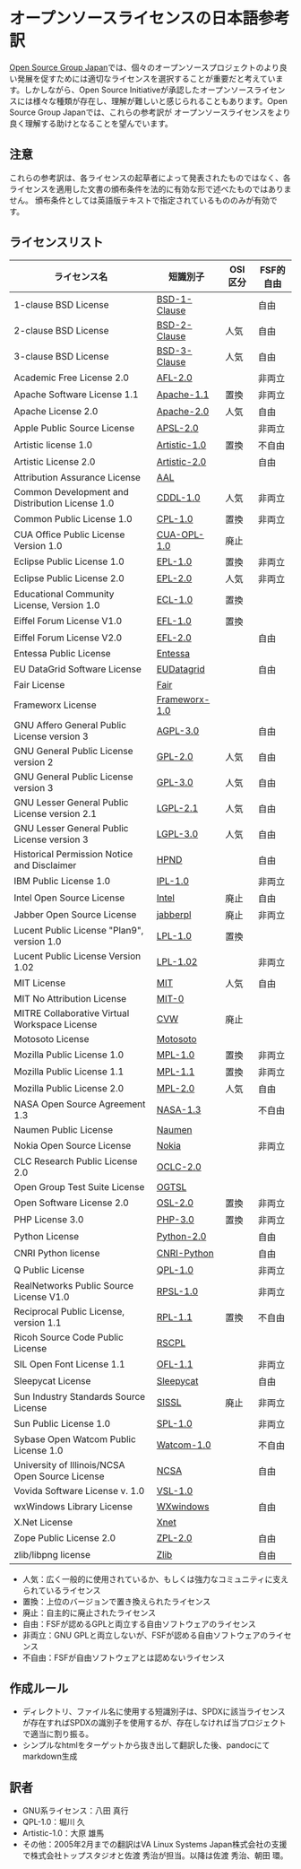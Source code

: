 # オープンソースライセンスの日本語参考訳

[Open Source Group Japan](https://opensource.jp/)では、個々のオープンソースプロジェクトのより良い発展を促すためには適切なライセンスを選択することが重要だと考えています。しかしながら、Open Source Initiativeが承認したオープンソースライセンスには様々な種類が存在し、理解が難しいと感じられることもあります。Open Source Group Japanでは、これらの参考訳が オープンソースライセンスをより良く理解する助けとなることを望んでいます。


## 注意

これらの参考訳は、各ライセンスの起草者によって発表されたものではなく、各ライセンスを適用した文書の頒布条件を法的に有効な形で述べたものではありません。 頒布条件としては英語版テキストで指定されているもののみが有効です。 

## ライセンスリスト


| ライセンス名                                     | 短識別子           | OSI区分| FSF的自由|
|----------------------------------------------------------------------------|------------------------------------------|------|------|
| 1-clause BSD License | [BSD-1-Clause](BSD-1-Clause/BSD-1-Clause.md) |  | 自由 |
| 2-clause BSD License | [BSD-2-Clause](BSD-2-Clause/BSD-2-Clause.md)  | 人気 | 自由
| 3-clause BSD License | [BSD-3-Clause](BSD-3-Clause/BSD-3-Clause.md)  | 人気 | 自由
| Academic Free License 2.0 | [AFL-2.0](AFL-2.0/AFL-2.0.md) |  | 非両立
| Apache Software License 1.1 | [Apache-1.1](Apache-1.1/Apache-1.1.md)  | 置換 | 非両立
| Apache License 2.0 | [Apache-2.0](Apache-2.0/Apache-2.0.md)  | 人気 | 自由
| Apple Public Source License | [APSL-2.0](APSL-2.0/APSL-2.0.md) |  | 非両立
| Artistic license 1.0 | [Artistic-1.0](Artistic-1.0/Artistic-1.0.md)  | 置換 | 不自由
| Artistic License 2.0 | [Artistic-2.0](Artistic-2.0/Artistic-2.0.md)  |  | 自由
| Attribution Assurance License | [AAL](AAL/AAL.md) 
| Common Development and Distribution License 1.0 | [CDDL-1.0](CDDL-1.0/CDDL-1.0.md) | 人気 | 非両立
| Common Public License 1.0 | [CPL-1.0](CPL-1.0/CPL-1.0.md)  | 置換 | 非両立
| CUA Office Public License Version 1.0 | [CUA-OPL-1.0](CUA-OPL-1.0/CUA-OPL-1.0.md)  | 廃止
| Eclipse Public License 1.0 | [EPL-1.0](EPL-1.0/EPL-1.0.md)  | 置換 | 非両立
| Eclipse Public License 2.0 | [EPL-2.0](EPL-2.0/EPL-2.0.md)  | 人気 | 非両立
| Educational Community License, Version 1.0 | [ECL-1.0](ECL-1.0/ECL-1.0.md)  | 置換
| Eiffel Forum License V1.0 | [EFL-1.0](EFL-1.0/EFL-1.0.md)  | 置換
| Eiffel Forum License V2.0 | [EFL-2.0](EFL-2.0/EFL-2.0.md)  |   | 自由
| Entessa Public License | [Entessa](Entessa/Entessa.md) 
| EU DataGrid Software License | [EUDatagrid](EUDatagrid/EUDatagrid.md) |  | 自由
| Fair License | [Fair](Fair/Fair.md) 
| Frameworx License | [Frameworx-1.0](Frameworx-1.0/Frameworx-1.0.md) 
| GNU Affero General Public License version 3 | [AGPL-3.0](AGPL-3.0/AGPL-3.0.md) |  | 自由
| GNU General Public License version 2 | [GPL-2.0](GPL-2.0/GPL-2.0.md)  | 人気 | 自由
| GNU General Public License version 3 | [GPL-3.0](GPL-3.0/GPL-3.0.md)  | 人気 | 自由
| GNU Lesser General Public License version 2.1 | [LGPL-2.1](LGPL-2.1/LGPL-2.1.md)  | 人気 | 自由
| GNU Lesser General Public License version 3 | [LGPL-3.0](LGPL-3.0/LGPL-3.0.md)  | 人気 | 自由
| Historical Permission Notice and Disclaimer | [HPND](HPND/HPND.md) |  | 自由
| IBM Public License 1.0 | [IPL-1.0](IPL-1.0/IPL-1.0.md) |  | 非両立
| Intel Open Source License | [Intel](Intel/Intel.md)  | 廃止 | 自由
| Jabber Open Source License | [jabberpl](jabberpl/jabberpl.md) |廃止 | 非両立
| Lucent Public License "Plan9", version 1.0 | [LPL-1.0](LPL-1.0/LPL-1.0.md)  | 置換
| Lucent Public License Version 1.02 | [LPL-1.02](LPL-1.02/LPL-1.02.md) |  | 非両立
| MIT License | [MIT](MIT/MIT.md)  | 人気 | 自由
| MIT No Attribution License | [MIT-0](MIT-0/MIT-0.md) 
| MITRE Collaborative Virtual Workspace License | [CVW](CVW/CVW.md)  | 廃止
| Motosoto License | [Motosoto](Motosoto/Motosoto.md) 
| Mozilla Public License 1.0 | [MPL-1.0](MPL-1.0/MPL-1.0.md)  | 置換 | 非両立
| Mozilla Public License 1.1 | [MPL-1.1](MPL-1.1/MPL-1.1.md)  | 置換 | 非両立
| Mozilla Public License 2.0 | [MPL-2.0](MPL-2.0/MPL-2.0.md)  | 人気 | 自由
| NASA Open Source Agreement 1.3 | [NASA-1.3](NASA-1.3/NASA-1.3.md) |  | 不自由
| Naumen Public License | [Naumen](Naumen/Naumen.md) 
| Nokia Open Source License | [Nokia](Nokia/Nokia.md) |  | 非両立
| CLC Research Public License 2.0 | [OCLC-2.0](OCLC-2.0/OCLC-2.0.md) 
| Open Group Test Suite License | [OGTSL](OGTSL/OGTSL.md) 
| Open Software License 2.0 | [OSL-2.0](OSL-2.0/OSL-2.0.md)  | 置換 | 非両立
| PHP License 3.0 | [PHP-3.0](PHP-3.0/PHP-3.0.md)  | 置換 | 非両立
| Python License | [Python-2.0](Python-2.0/Python-2.0.md)  |  | 自由
| CNRI Python license | [CNRI-Python](CNRI-Python/CNRI-Python.md)  |   | 自由
| Q Public License | [QPL-1.0](QPL-1.0/QPL-1.0.md) |  | 非両立
| RealNetworks Public Source License V1.0 | [RPSL-1.0](RPSL-1.0/RPSL-1.0.md) |  | 非両立
| Reciprocal Public License, version 1.1 | [RPL-1.1](RPL-1.1/RPL-1.1.md)  | 置換 | 不自由
| Ricoh Source Code Public License | [RSCPL](RSCPL/RSCPL.md) 
| SIL Open Font License 1.1 | [OFL-1.1](OFL-1.1/OFL-1.1.md) |  | 非両立
| Sleepycat License | [Sleepycat](Sleepycat/Sleepycat.md) |  | 自由
| Sun Industry Standards Source License | [SISSL](SISSL/SISSL.md)  | 廃止 | 非両立
| Sun Public License 1.0 | [SPL-1.0](SPL-1.0/SPL-1.0.md) |  | 非両立
| Sybase Open Watcom Public License 1.0 | [Watcom-1.0](Watcom-1.0/Watcom-1.0.md) |  | 不自由
| University of Illinois/NCSA Open Source License | [NCSA](NCSA/NCSA.md) |  | 自由
| Vovida Software License v. 1.0 | [VSL-1.0](VSL-1.0/VSL-1.0.md) 
| wxWindows Library License | [WXwindows](WXwindows/WXwindows.md) |  | 自由
| X.Net License | [Xnet](Xnet/Xnet.md) 
| Zope Public License 2.0 | [ZPL-2.0](ZPL-2.0/ZPL-2.0.md) |  | 自由
| zlib/libpng license | [Zlib](Zlib/Zlib.md) |  | 自由

* 人気：広く一般的に使用されているか、もしくは強力なコミュニティに支えられているライセンス
* 置換：上位のバージョンで置き換えられたライセンス
* 廃止：自主的に廃止されたライセンス
* 自由：FSFが認めるGPLと両立する自由ソフトウェアのライセンス
* 非両立：GNU GPLと両立しないが、FSFが認める自由ソフトウェアのライセンス
* 不自由：FSFが自由ソフトウェアとは認めないライセンス

## 作成ルール
* ディレクトリ、ファイル名に使用する短識別子は、SPDXに該当ライセンスが存在すればSPDXの識別子を使用するが、存在しなければ当プロジェクトで適当に割り振る。
* シンプルなhtmlをターゲットから抜き出して翻訳した後、pandocにてmarkdown生成

## 訳者
* GNU系ライセンス：八田 真行
* QPL-1.0：堀川 久
* Artistic-1.0：大原 雄馬
* その他：2005年2月までの翻訳はVA Linux Systems Japan株式会社の支援で株式会社トップスタジオと佐渡 秀治が担当。以降は佐渡 秀治、朝田 環。